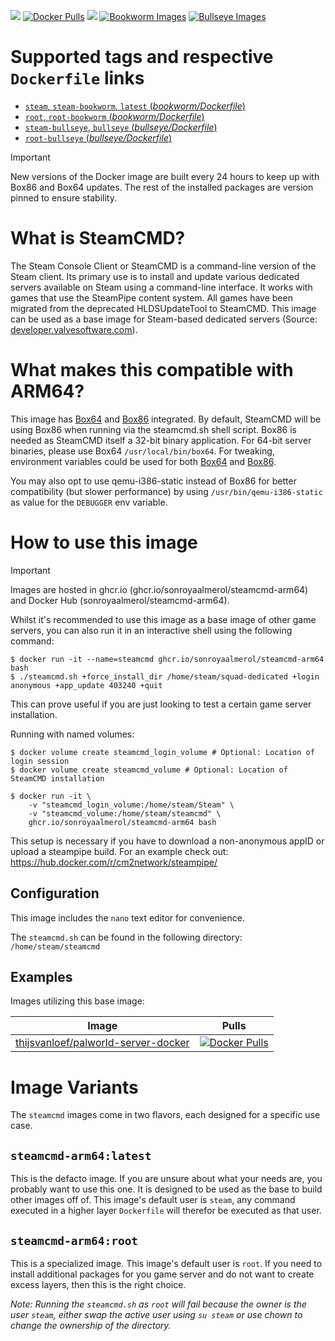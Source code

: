 [![](https://img.shields.io/codacy/grade/6a8e207cf98246169e633d6f22da9d9c)](https://hub.docker.com/r/sonroyaalmerol/steamcmd-arm64/) [![Docker Pulls](https://img.shields.io/docker/pulls/sonroyaalmerol/steamcmd-arm64.svg)](https://hub.docker.com/r/sonroyaalmerol/steamcmd-arm64/) [![](https://img.shields.io/docker/image-size/sonroyaalmerol/steamcmd-arm64)](https://img.shields.io/docker/image-size/sonroyaalmerol/steamcmd-arm64) [![Bookworm Images](https://github.com/sonroyaalmerol/steamcmd-arm64/actions/workflows/release.yml/badge.svg)](https://github.com/sonroyaalmerol/steamcmd-arm64/actions/workflows/release.yml) [![Bullseye Images](https://github.com/sonroyaalmerol/steamcmd-arm64/actions/workflows/release-bullseye.yml/badge.svg)](https://github.com/sonroyaalmerol/steamcmd-arm64/actions/workflows/release-bullseye.yml)

# Supported tags and respective `Dockerfile` links
  -	[`steam`, `steam-bookworm`, `latest` (*bookworm/Dockerfile*)](https://github.com/sonroyaalmerol/steamcmd-arm64/blob/master/bookworm/Dockerfile)
  -	[`root`, `root-bookworm` (*bookworm/Dockerfile*)](https://github.com/sonroyaalmerol/steamcmd-arm64/blob/master/bookworm/Dockerfile)
  -	[`steam-bullseye`, `bullseye` (*bullseye/Dockerfile*)](https://github.com/sonroyaalmerol/steamcmd-arm64/blob/master/bullseye/Dockerfile)
  -	[`root-bullseye` (*bullseye/Dockerfile*)](https://github.com/sonroyaalmerol/steamcmd-arm64/blob/master/bullseye/Dockerfile)

> [!IMPORTANT]
> New versions of the Docker image are built every 24 hours to keep up with Box86 and Box64 updates. The rest of the installed packages are version pinned to ensure stability.

# What is SteamCMD?
The Steam Console Client or SteamCMD is a command-line version of the Steam client. Its primary use is to install and update various dedicated servers available on Steam using a command-line interface. It works with games that use the SteamPipe content system. All games have been migrated from the deprecated HLDSUpdateTool to SteamCMD. This image can be used as a base image for Steam-based dedicated servers (Source: [developer.valvesoftware.com](https://developer.valvesoftware.com/wiki/SteamCMD)).

# What makes this compatible with ARM64?
This image has [Box64](https://github.com/ptitSeb/box64) and [Box86](https://github.com/ptitSeb/box86) integrated. By default, SteamCMD will be using Box86 when running via the steamcmd.sh shell script. Box86 is needed as SteamCMD itself a 32-bit binary application. For 64-bit server binaries, please use Box64 `/usr/local/bin/box64`. For tweaking, environment variables could be used for both [Box64](https://github.com/ptitSeb/box64/blob/main/docs/USAGE.md) and [Box86](https://github.com/ptitSeb/box86/blob/master/docs/USAGE.md).

You may also opt to use qemu-i386-static instead of Box86 for better compatibility (but slower performance) by using `/usr/bin/qemu-i386-static` as value for the `DEBUGGER` env variable.

# How to use this image
> [!IMPORTANT]
> Images are hosted in ghcr.io (ghcr.io/sonroyaalmerol/steamcmd-arm64) and Docker Hub (sonroyaalmerol/steamcmd-arm64).

Whilst it's recommended to use this image as a base image of other game servers, you can also run it in an interactive shell using the following command:
```console
$ docker run -it --name=steamcmd ghcr.io/sonroyaalmerol/steamcmd-arm64 bash
$ ./steamcmd.sh +force_install_dir /home/steam/squad-dedicated +login anonymous +app_update 403240 +quit
```
This can prove useful if you are just looking to test a certain game server installation.

Running with named volumes:
```console
$ docker volume create steamcmd_login_volume # Optional: Location of login session
$ docker volume create steamcmd_volume # Optional: Location of SteamCMD installation

$ docker run -it \
    -v "steamcmd_login_volume:/home/steam/Steam" \
    -v "steamcmd_volume:/home/steam/steamcmd" \
    ghcr.io/sonroyaalmerol/steamcmd-arm64 bash
```
This setup is necessary if you have to download a non-anonymous appID or upload a steampipe build. For an example check out:
https://hub.docker.com/r/cm2network/steampipe/

## Configuration
This image includes the `nano` text editor for convenience. 

The `steamcmd.sh` can be found in the following directory: `/home/steam/steamcmd`

## Examples
Images utilizing this base image:

| Image  | Pulls |
| ------------- | ------------- |
| [thijsvanloef/palworld-server-docker](https://hub.docker.com/r/thijsvanloef/palworld-server-docker) | [![Docker Pulls](https://img.shields.io/docker/pulls/thijsvanloef/palworld-server-docker.svg)](https://hub.docker.com/r/thijsvanloef/palworld-server-docker/) |

# Image Variants
The `steamcmd` images come in two flavors, each designed for a specific use case.

## `steamcmd-arm64:latest`
This is the defacto image. If you are unsure about what your needs are, you probably want to use this one. It is designed to be used as the base to build other images off of. This image's default user is `steam`, any command executed in a higher layer `Dockerfile` will therefor be executed as that user.<br/>

## `steamcmd-arm64:root`
This is a specialized image. This image's default user is `root`. If you need to install additional packages for you game server and do not want to create excess layers, then this is the right choice.

_Note: Running the `steamcmd.sh` as `root` will fail because the owner is the user `steam`, either swap the active user using `su steam` or use chown to change the ownership of the directory._
